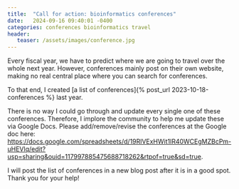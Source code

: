```yaml
---
title:  "Call for action: bioinformatics conferences"
date:   2024-09-16 09:40:01 -0400
categories: conferences bioinformatics travel
header:
   teaser: /assets/images/conference.jpg
---
```


Every fiscal year, we have to predict where we are going to travel over the whole next year.
However, conferences mainly post on their own website, making no real central place where you can search for conferences.

To that end, I created [a list of conferences]{% post_url 2023-10-18-conferences %} last year.

There is no way I could go through and update every single one of these conferences.
Therefore, I implore the community to help me update these via Google Docs.
Please add/remove/revise the conferences at the Google doc here: <https://docs.google.com/spreadsheets/d/19RlVExHWit1lR40WCEgMZBcPm-uHEVlq/edit?usp=sharing&ouid=117997885475688718262&rtpof=true&sd=true>.

I will post the list of conferences in a new blog post after it is in a good spot.
Thank you for your help!
